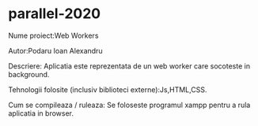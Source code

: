 # parallel-2020
Nume proiect:Web Workers

Autor:Podaru Ioan Alexandru

Descriere: Aplicatia este reprezentata de un web worker care socoteste in background.

Tehnologii folosite (inclusiv biblioteci externe):Js,HTML,CSS.

Cum se compileaza / ruleaza: Se foloseste programul xampp pentru a rula aplicatia in browser.
